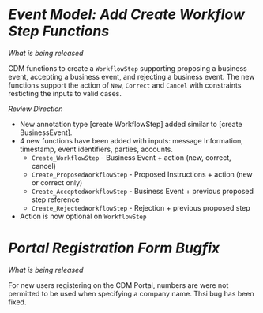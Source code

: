 # *Event Model: Add Create Workflow Step Functions*

_What is being released_

CDM functions to create a `WorkflowStep` supporting proposing a business event, accepting a business event, and rejecting a  business event. The new functions support the action of `New`, `Correct` and `Cancel` with constraints resticting the inputs to valid cases.

_Review Direction_

- New annotation type [create WorkflowStep] added similar to [create BusinessEvent].
- 4 new functions have been added with inputs: message Information, timestamp, event identifiers, parties, accounts.
  - `Create_WorkflowStep` - Business Event + action (new, correct, cancel)
  - `Create_ProposedWorkflowStep` - Proposed Instructions + action (new or correct only)
  - `Create_AcceptedWorkflowStep` - Business Event + previous proposed step reference
  - `Create_RejectedWorkflowStep` - Rejection + previous proposed step
- Action is now optional on `WorkflowStep`

# *Portal Registration Form Bugfix*

_What is being released_

For new users registering on the CDM Portal, numbers are were not permitted to be used when specifying a company name. Thsi bug has been fixed.

